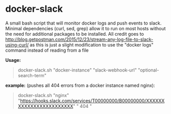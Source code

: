 # docker-slack
A small bash script that will monitor docker logs and push events to slack.
Minimal dependencies (curl, sed, grep) allow it to run on most hosts without the need for additional packages to be installed.  All credit goes to http://blog.getpostman.com/2015/12/23/stream-any-log-file-to-slack-using-curl/ as this is just a slight modification to use the "docker logs" command instead of reading from a file

**Usage:**

> docker-slack.sh "docker-instance" "slack-webhook-url" "optional-search-term"

**example:** (pushes all 404 errors from a docker instance named nginx):

>docker-slack.sh "nginx" "https://hooks.slack.com/services/T00000000/B00000000/XXXXXXXXXXXXXXXXXXXXXXXX" " 404 "
